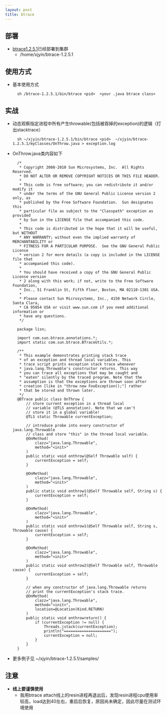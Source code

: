 ```yaml
---
layout: post
title: btrace
---
```


## 部署
* [btrace1.2.5.1](https://kenai.com/projects/btrace)已经部署到集群
  * /home/xjyin/btrace-1.2.5.1
## 使用方式
* 基本使用方式

        sh /btrace-1.2.5.1/bin/btrace <pid>  <your .java btrace class>

## 实战
* 动态观察指定进程中所有产生throwable(包括被吞掉的exception)的逻辑（打出stacktrace）

		sh ~/xjyin/btrace-1.2.5.1/bin/btrace <pid>  ~/xjyin/btrace-1.2.5.1/myClasses/OnThrow.java > exception.log

* OnThrow.java类内容如下
  
		/*
		 * Copyright 2008-2010 Sun Microsystems, Inc.  All Rights Reserved.
		 * DO NOT ALTER OR REMOVE COPYRIGHT NOTICES OR THIS FILE HEADER.
		 *
		 * This code is free software; you can redistribute it and/or modify it
		 * under the terms of the GNU General Public License version 2 only, as
		 * published by the Free Software Foundation.  Sun designates this
		 * particular file as subject to the "Classpath" exception as provided
		 * by Sun in the LICENSE file that accompanied this code.
		 *
		 * This code is distributed in the hope that it will be useful, but WITHOUT
		 * ANY WARRANTY; without even the implied warranty of MERCHANTABILITY or
		 * FITNESS FOR A PARTICULAR PURPOSE.  See the GNU General Public License
		 * version 2 for more details (a copy is included in the LICENSE file that
		 * accompanied this code).
		 *
		 * You should have received a copy of the GNU General Public License version
		 * 2 along with this work; if not, write to the Free Software Foundation,
		 * Inc., 51 Franklin St, Fifth Floor, Boston, MA 02110-1301 USA.
		 *
		 * Please contact Sun Microsystems, Inc., 4150 Network Circle, Santa Clara,
		 * CA 95054 USA or visit www.sun.com if you need additional information or
		 * have any questions.
		 */

		package lisn;

		import com.sun.btrace.annotations.*;
		import static com.sun.btrace.BTraceUtils.*;

		/**
		 * This example demonstrates printing stack trace
		 * of an exception and thread local variables. This
		 * trace script prints exception stack trace whenever
		 * java.lang.Throwable's constructor returns. This way
		 * you can trace all exceptions that may be caught and
		 * "eaten" silently by the traced program. Note that the
		 * assumption is that the exceptions are thrown soon after
		 * creation [like in "throw new FooException();"] rather
		 * that be stored and thrown later.
		 */
		@BTrace public class OnThrow {
		    // store current exception in a thread local
		    // variable (@TLS annotation). Note that we can't
		    // store it in a global variable!
		    @TLS static Throwable currentException;

		    // introduce probe into every constructor of java.lang.Throwable
		    // class and store "this" in the thread local variable.
		    @OnMethod(
		        clazz="java.lang.Throwable",
		        method="<init>"
		    )
		    public static void onthrow(@Self Throwable self) {
		        currentException = self;
		    }

		    @OnMethod(
		        clazz="java.lang.Throwable",
		        method="<init>"
		    )
		    public static void onthrow1(@Self Throwable self, String s) {
		        currentException = self;
		    }

		    @OnMethod(
		        clazz="java.lang.Throwable",
		        method="<init>"
		    )
		    public static void onthrow1(@Self Throwable self, String s, Throwable cause) {
		        currentException = self;
		    }

		    @OnMethod(
		        clazz="java.lang.Throwable",
		        method="<init>"
		    )
		    public static void onthrow2(@Self Throwable self, Throwable cause) {
		        currentException = self;
		    }

		    // when any constructor of java.lang.Throwable returns
		    // print the currentException's stack trace.
		    @OnMethod(
		        clazz="java.lang.Throwable",
		        method="<init>",
		        location=@Location(Kind.RETURN)
		    )
		    public static void onthrowreturn() {
		        if (currentException != null) {
		            Threads.jstack(currentException);
		            println("=====================");
		            currentException = null;
		        }
		    }
		}
* 更多例子见 ~/xjyin/btrace-1.2.5.1/samples/

## 注意
* **线上要谨慎使用**
  * 我用btrace attach线上的resin进程再退出后，发现resin进程cpu使用率较高，load达到40左右，重启后恢复，原因尚未确定，因此尽量在测试环境使用

